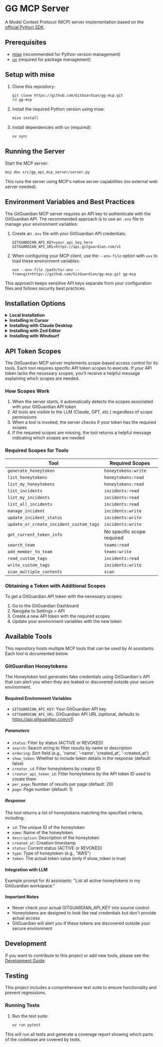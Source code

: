 # GG MCP Server

A Model Context Protocol (MCP) server implementation based on the [official Python SDK](https://github.com/modelcontextprotocol/python-sdk).

## Prerequisites

- [mise](https://mise.jdx.dev/) (recommended for Python version management)
- [uv](https://github.com/astral-sh/uv) (required for package management)

## Setup with mise

1. Clone this repository:

   ```bash
   git clone https://github.com/GitGuardian/gg-mcp.git
   cd gg-mcp
   ```

2. Install the required Python version using mise:

   ```bash
   mise install
   ```

3. Install dependencies with uv (required):
   ```bash
   uv sync
   ```

## Running the Server

Start the MCP server:

```bash
mcp dev src/gg_api_mcp_server/server.py
```

This runs the server using MCP's native server capabilities (no external web server needed).

## Environment Variables and Best Practices

The GitGuardian MCP server requires an API key to authenticate with the GitGuardian API. The recommended approach is to use an `.env` file to manage your environment variables:

1. Create an `.env` file with your GitGuardian API credentials:

   ```
   GITGUARDIAN_API_KEY=your_api_key_here
   GITGUARDIAN_API_URL=https://api.gitguardian.com/v1
   ```

2. When configuring your MCP client, use the `--env-file` option with `uvx` to load these environment variables:
   ```
   uvx --env-file /path/to/.env --from=git+https://github.com/GitGuardian/gg-mcp.git gg-mcp
   ```

This approach keeps sensitive API keys separate from your configuration files and follows security best practices.

## Installation Options

<details>
<summary><strong>Local Installation</strong></summary>

To install and run the GitGuardian MCP server locally:

1. Clone the repository:

   ```bash
   git clone https://github.com/GitGuardian/gg-mcp.git
   cd gg-mcp
   ```

2. Install the required Python version using mise:

   ```bash
   mise install
   ```

3. Install dependencies with uv (required):

   ```bash
   uv sync
   ```

4. Run the server:
   ```bash
   mcp dev src/gg_api_mcp_server/server.py
   ```
   </details>

<details>
<summary><strong>Installing in Cursor</strong></summary>

To use the GitGuardian MCP server with Cursor directly from GitHub:

1. Update your Cursor MCP configuration file located at `~/.cursor/mcp.json`. Add the following entry:

```json
{
  "mcpServers": {
    "GitGuardian": {
      "command": "uvx",
      "args": [
        "--env-file",
        "/path/to/.env",
        "--from",
        "git+https://github.com/GitGuardian/gg-mcp.git",
        "gg-mcp"
      ]
    }
  }
}
```

2. Replace `/path/to/.env` with the absolute path to your `.env` file.

3. Restart Cursor to apply the changes.
</details>

<details>
<summary><strong>Installing with Claude Desktop</strong></summary>

To use the GitGuardian MCP server with [Claude Desktop](https://modelcontextprotocol.io/quickstart/user):

1. Edit your Claude Desktop MCP configuration file located at:

   - macOS: `~/Library/Application Support/Claude/mcp.json`
   - Windows: `%APPDATA%\Claude\mcp.json`
   - Linux: `~/.config/Claude/mcp.json`

2. Add the following entry to the configuration file:

   ```json
   {
     "mcpServers": {
       "GitGuardian": {
         "command": "/path/to/uvx",
         "args": [
           "--env-file",
           "/path/to/.env",
           "--from",
           "git+https://github.com/GitGuardian/gg-mcp.git",
           "gg-mcp"
         ]
       }
     }
   }
   ```

3. Replace:

   - `/path/to/uvx` with the full absolute path to the uvx executable (e.g., `/usr/local/bin/uvx` or `C:\Users\username\AppData\Local\Programs\Python\Python311\Scripts\uvx.exe`)
   - `/path/to/.env` with the absolute path to your `.env` file

4. Restart Claude Desktop to apply the changes.

> **Note**: Claude Desktop requires the full absolute path to the `uvx` executable, not just the command name.

</details>

<details>
<summary><strong>Installing with Zed Editor</strong></summary>

To use the GitGuardian MCP server with [Zed Editor](https://zed.dev/docs/ai/mcp#bring-your-own-mcp-server):

1. Edit your Zed MCP configuration file located at:

   - macOS: `~/Library/Application Support/Zed/mcp.json`
   - Linux: `~/.config/Zed/mcp.json`

2. Add the following entry to the configuration file:

   ```json
   {
     "context_servers": {
       "GitGuardian": {
         "command": {
           "path": "uvx",
           "args": [
             "--env-file",
             "/path/to/.env",
             "--from",
             "git+https://github.com/GitGuardian/gg-mcp.git",
             "gg-mcp"
           ]
         }
       }
     }
   }
   ```

3. Replace `/path/to/.env` with the absolute path to your `.env` file.

4. Restart Zed to apply the changes.
</details>

<details>
<summary><strong>Installing with Windsurf</strong></summary>

To use the GitGuardian MCP server with [Windsurf](https://www.windsurf.ai/):

1. Edit your Windsurf MCP configuration file located at:

   - macOS: `~/Library/Application Support/Windsurf/mcp.json`
   - Windows: `%APPDATA%\Windsurf\mcp.json`
   - Linux: `~/.config/Windsurf/mcp.json`

2. Add the following entry to the configuration file:

   ```json
   {
     "mcpServers": {
       "GitGuardian": {
         "command": "uvx",
         "args": [
           "--env-file",
           "/path/to/.env",
           "--from",
           "git+https://github.com/GitGuardian/gg-mcp.git",
           "gg-mcp"
         ]
       }
     }
   }
   ```

3. Replace `/path/to/.env` with the absolute path to your `.env` file.

4. Restart Windsurf to apply the changes.
</details>

## API Token Scopes

The GitGuardian MCP server implements scope-based access control for its tools. Each tool requires specific API token scopes to execute. If your API token lacks the necessary scopes, you'll receive a helpful message explaining which scopes are needed.

### How Scopes Work

1. When the server starts, it automatically detects the scopes associated with your GitGuardian API token
2. All tools are visible to the LLM (Claude, GPT, etc.) regardless of scope permissions
3. When a tool is invoked, the server checks if your token has the required scopes
4. If the required scopes are missing, the tool returns a helpful message indicating which scopes are needed

### Required Scopes for Tools

| Tool                                    | Required Scopes            |
| --------------------------------------- | -------------------------- |
| `generate_honeytoken`                   | `honeytokens:write`        |
| `list_honeytokens`                      | `honeytokens:read`         |
| `list_my_honeytokens`                   | `honeytokens:read`         |
| `list_incidents`                        | `incidents:read`           |
| `list_my_incidents`                     | `incidents:read`           |
| `list_all_incidents`                    | `incidents:read`           |
| `manage_incident`                       | `incidents:write`          |
| `update_incident_status`                | `incidents:write`          |
| `update_or_create_incident_custom_tags` | `incidents:write`          |
| `get_current_token_info`                | No specific scope required |
| `search_team`                           | `teams:read`               |
| `add_member_to_team`                    | `teams:write`              |
| `read_custom_tags`                      | `incidents:read`           |
| `write_custom_tags`                     | `incidents:write`          |
| `scan_multiple_contents`                | `scan`                     |

### Obtaining a Token with Additional Scopes

To get a GitGuardian API token with the necessary scopes:

1. Go to the GitGuardian Dashboard
2. Navigate to Settings > API
3. Create a new API token with the required scopes
4. Update your environment variables with the new token

## Available Tools

This repository hosts multiple MCP tools that can be used by AI assistants. Each tool is documented below.

### GitGuardian Honeytokens

The Honeytoken tool generates fake credentials using GitGuardian's API that can alert you when they are leaked or discovered outside your secure environment.

#### Required Environment Variables

- `GITGUARDIAN_API_KEY`: Your GitGuardian API key
- `GITGUARDIAN_API_URL`: GitGuardian API URL (optional, defaults to https://api.gitguardian.com/v1)

##### Parameters

- `status`: Filter by status (ACTIVE or REVOKED)
- `search`: Search string to filter results by name or description
- `ordering`: Sort field (e.g., 'name', '-name', 'created_at', '-created_at')
- `show_token`: Whether to include token details in the response (default: false)
- `creator_id`: Filter honeytokens by creator ID
- `creator_api_token_id`: Filter honeytokens by the API token ID used to create them
- `per_page`: Number of results per page (default: 20)
- `page`: Page number (default: 1)

##### Response

The tool returns a list of honeytokens matching the specified criteria, including:

- `id`: The unique ID of the honeytoken
- `name`: Name of the honeytoken
- `description`: Description of the honeytoken
- `created_at`: Creation timestamp
- `status`: Current status (ACTIVE or REVOKED)
- `type`: Type of honeytoken (e.g., "AWS")
- `token`: The actual token value (only if show_token is true)

#### Integration with LLM

Example prompt for AI assistants:
"List all active honeytokens in my GitGuardian workspace."

#### Important Notes

- Never check your actual GITGUARDIAN_API_KEY into source control
- Honeytokens are designed to look like real credentials but don't provide actual access
- GitGuardian will alert you if these tokens are discovered outside your secure environment

## Development

If you want to contribute to this project or add new tools, please see the [Development Guide](DEVELOPMENT.md).

## Testing

This project includes a comprehensive test suite to ensure functionality and prevent regressions.

### Running Tests

1. Run the test suite:
   ```bash
   uv run pytest
   ```

This will run all tests and generate a coverage report showing which parts of the codebase are covered by tests.
